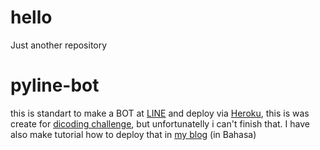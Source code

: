 # hello
Just another repository

# pyline-bot

this is standart to make a BOT at [LINE](https://line.me/en/) and deploy via [Heroku](https://www.heroku.com/), this is was create for [dicoding challenge](https://www.dicoding.com/), but unfortunatelly i can't finish that.
I have also make tutorial how to deploy that in [my blog](http://reopucino.com/2017/02/deploy-line-python-heroku/) (in Bahasa)
